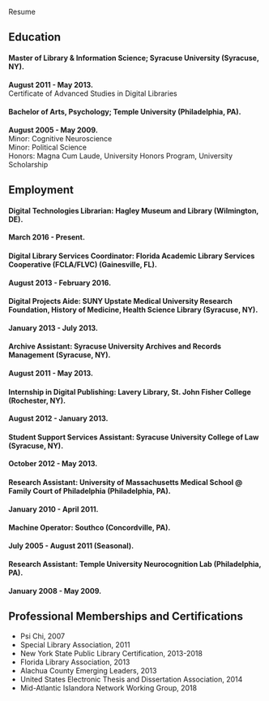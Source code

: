Resume 


Education
---------

#### **Master of Library & Information Science**; Syracuse University (Syracuse, NY).  
**August 2011 - May 2013.**    
Certificate of Advanced Studies in Digital Libraries

#### **Bachelor of Arts, Psychology**; Temple University (Philadelphia, PA).    
**August 2005 - May 2009.**  
Minor: Cognitive Neuroscience  
Minor: Political Science  
Honors: Magna Cum Laude, University Honors Program, University Scholarship

Employment
----------

#### **Digital Technologies Librarian:** Hagley Museum and Library (Wilmington, DE).  
**March 2016 - Present.** 

#### **Digital Library Services Coordinator:** Florida Academic Library Services Cooperative (FCLA/FLVC) (Gainesville, FL).    
**August 2013 - February 2016.**

#### **Digital Projects Aide:** SUNY Upstate Medical University Research Foundation, History of Medicine, Health Science Library (Syracuse, NY).  
**January 2013 - July 2013.**

#### **Archive Assistant:** Syracuse University Archives and Records Management (Syracuse, NY).  
**August 2011 - May 2013.**

#### **Internship in Digital Publishing:** Lavery Library, St. John Fisher College (Rochester, NY).  
**August 2012 - January 2013.**

#### **Student Support Services Assistant:** Syracuse University College of Law (Syracuse, NY).  
**October 2012 - May 2013.**

#### **Research Assistant:** University of Massachusetts Medical School @ Family Court of Philadelphia (Philadelphia, PA).  
**January 2010 - April 2011.**

#### **Machine Operator:** Southco (Concordville, PA).  
**July 2005 - August 2011 (Seasonal).**

#### **Research Assistant:** Temple University Neurocognition Lab (Philadelphia, PA).  
**January 2008 - May 2009.**

Professional Memberships and Certifications
--------------------

* Psi Chi, 2007
* Special Library Association, 2011
* New York State Public Library Certification, 2013-2018
* Florida Library Association, 2013
* Alachua County Emerging Leaders, 2013
* United States Electronic Thesis and Dissertation Association, 2014
* Mid-Atlantic Islandora Network Working Group, 2018
